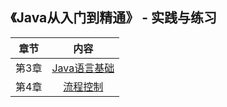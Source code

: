 ## 《Java从入门到精通》 - 实践与练习

|章节|内容|
|:---:|:---:|
|第3章|[Java语言基础](./chapter03/readme.md)|
|第4章|[流程控制](./chapter04/readme.md)|